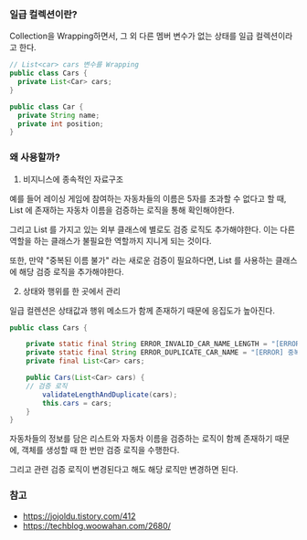 ### 일급 컬렉션이란?

Collection을 Wrapping하면서, 그 외 다른 멤버 변수가 없는 상태를 일급 컬렉션이라고 한다.

```java
// List<car> cars 변수를 Wrapping
public class Cars {
  private List<Car> cars;
}

public class Car {
  private String name;
  private int position;
}
```



### 왜 사용할까?

1. 비지니스에 종속적인 자료구조

예를 들어 레이싱 게임에 참여하는 자동차들의 이름은 5자를 초과할 수 없다고 할 때, List<Car> 에 존재하는 자동차 이름을 검증하는 로직을 통해 확인해야한다. 

그리고 List<Car> 를 가지고 있는 외부 클래스에 별로도 검증 로직도 추가해야한다. 이는 다른 역할을 하는 클래스가 불필요한 역할까지 지니게 되는 것이다.

또한, 만약 "중복된 이름 불가" 라는 새로운 검증이 필요하다면, List<Car> 를 사용하는 클래스에 해당 검증 로직을 추가해야한다.



2. 상태와 행위를 한 곳에서 관리

일급 컬렌션은 상태값과 행위 메소드가 함께 존재하기 때문에 응집도가 높아진다.

```java
public class Cars {

	private static final String ERROR_INVALID_CAR_NAME_LENGTH = "[ERROR] 자동차 이름의 길이가 잘못되었습니다. 1 ~ 5 글자로 입력해주세요.";
	private static final String ERROR_DUPLICATE_CAR_NAME = "[ERROR] 중복된 자동차 이름이 존재합니다.";
	private final List<Car> cars;

	public Cars(List<Car> cars) {
    // 검증 로직
		validateLengthAndDuplicate(cars);
		this.cars = cars;
	}
}
```

자동차들의 정보를 담은 리스트와 자동차 이름을 검증하는 로직이 함께 존재하기 때문에, 객체를 생성할 때 한 번만 검증 로직을 수행한다. 

그리고 관련 검증 로직이 변경된다고 해도 해당 로직만 변경하면 된다.







### 참고

- https://jojoldu.tistory.com/412
- https://techblog.woowahan.com/2680/